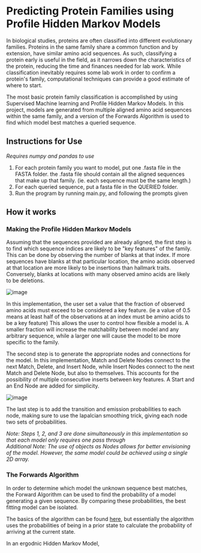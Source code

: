 # Predicting Protein Families using Profile Hidden Markov Models

In biological studies, proteins are often classified into different evolutionary families. Proteins in the same family share a common function and by extension, have similar amino acid sequences. 
As such, classifying a protein early is useful in the field, as it narrows down the characteristics of the protein, reducing the time and finances needed for lab work. While classification inevitably requires 
some lab work in order to confirm a protein's family, computational techniques can provide a good estimate of where to start.

The most basic protein family classification is accomplished by using Supervised Machine learning and Profile Hidden Markov Models. In this project, models are generated from multiple aligned amino acid sequences within the same family, and a version of the Forwards Algorithm is used to find which model best matches a queried sequence.  

## Instructions for Use

_Requires numpy and pandas to use_

1. For each protein family you want to model, put one .fasta file in the FASTA folder. the .fasta file should contain all the aligned sequences that make up that family. (ie. each sequence must be the same length.)
2. For each queried sequence, put a fasta file in the QUERIED folder.
3. Run the program by running main.py, and following the prompts given

## How it works

### Making the Profile Hidden Markov Models

Assuming that the sequences provided are already aligned, the first step is to find which sequence indices are likely to be "key features" of the family. This can be done by observing the number of blanks at that index.
If more sequences have blanks at that particular location, the amino acids observed at that location are more likely to be insertions than hallmark traits. Conversely, blanks at locations with many observed amino acids are likely to be deletions.

![image](https://github.com/notreallyryan/PHMM/assets/96549151/28cfbc20-37f2-4a60-ade7-c8a4403668a4)

In this implementation, the user set a value that the fraction of observed amino acids must exceed to be considered a key feature. (ie a value of 0.5 means at least half of the observations at an index must be amino acids to be a key feature) This allows the user to control how flexible a model is. A smaller fraction will increase the matchability between model and any arbitrary sequence, while a larger one will cause the model to be more specific to the family. 

The second step is to generate the appropriate nodes and connections for the model. In this implementation, Match and Delete Nodes connect to the next Match, Delete, and Insert Node, while Insert Nodes connect to the next Match and Delete Node, but also to themselves. This accounts for the possibility of multiple consecutive inserts between key features. A Start and an End Node are added for simplicity.

![image](https://github.com/notreallyryan/PHMM/assets/96549151/778fab06-936e-4d52-8ad6-408631d94a4b)

The last step is to add the transition and emission probabilities to each node, making sure to use the lapalcian smoothing trick, giving each node two sets of probabilities. 

_Note: Steps 1, 2, and 3 are done simultaneously in this implementation so that each model only requires one pass through_ <br />
_Additional Note: The use of objects as Nodes allows for better envisioning of the model. However, the same model could be achieved using a single 2D array._

### The Forwards Algorithm

In order to determine which model the unknown sequence best matches, the Forward Algorithm can be used to find the probability of a model generating a given sequence. By comparing these probabilities, the best fitting model can be isolated.

The basics of the algorithm can be found [here](https://en.wikipedia.org/wiki/Forward_algorithm), but essentially the algorithm uses the probabilities of being in a prior state to calculate the probability of arriving at the current state.

In an ergodnic Hidden Markov Model, 



